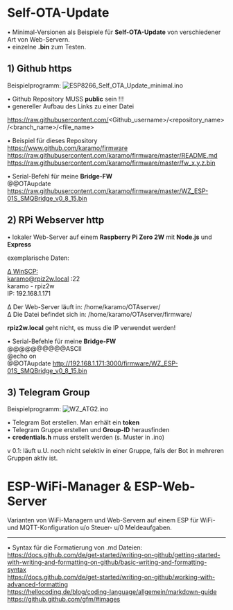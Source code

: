 # Self-OTA-Update
• Minimal-Versionen als Beispiele für **Self-OTA-Update** von verschiedener Art von Web-Servern.  
• einzelne **.bin** zum Testen.

## 1) Github https
Beispielprogramm: ![ESP8266_Self_OTA_Update_minimal.ino](ESP8266_Self_OTA_Update_minimal.ino)

• Github Repository MUSS **public** sein !!!  
• genereller Aufbau des Links zu einer Datei

https://raw.githubusercontent.com/<Github_username>/<repository_name>/<branch_name>/<file_name>

• Beispiel für dieses Repository  
https://www.github.com/karamo/firmware  
https://raw.githubusercontent.com/karamo/firmware/master/README.md  
https://raw.githubusercontent.com/karamo/firmware/master/fw_x.y.z.bin

• Serial-Befehl für meine **Bridge-FW**  
@@OTAupdate https://raw.githubusercontent.com/karamo/firmware/master/WZ_ESP-01S_SMQBridge_v0_8_15.bin

## 2) RPi Webserver http
• lokaler Web-Server auf einem **Raspberry Pi Zero 2W** mit **Node.js** und **Express**

exemplarische Daten:  

<ins>∆ WinSCP:</ins>  
karamo@rpiz2w.local :22  
karamo - rpiz2w  
IP: 192.168.1.171

∆ Der Web-Server läuft in: /home/karamo/OTAserver/  
∆ Die Datei befindet sich in: /home/karamo/OTAserver/firmware/

**rpiz2w.local** geht nicht, es muss die IP verwendet werden!

• Serial-Befehle für meine **Bridge-FW**  
@@@@@@@@@@ASCII  
@echo on  
@@OTAupdate http://192.168.1.171:3000/firmware/WZ_ESP-01S_SMQBridge_v0_8_15.bin 

## 3) Telegram Group
Beispielprogramm: ![WZ_ATG2.ino](WZ_ATG2.ino)

• Telegram Bot erstellen. Man erhält ein **token**  
• Telegram Gruppe erstellen und **Group-ID** herausfinden  
• **credentials.h** muss erstellt werden (s. Muster in .ino)

v 0.1: läuft u.U. noch nicht selektiv in einer Gruppe, falls der Bot in mehreren Gruppen aktiv ist.

# ESP-WiFi-Manager & ESP-Web-Server
Varianten von WiFi-Managern und Web-Servern auf einem ESP für WiFi- und MQTT-Konfiguration u/o Steuer- u/0 Meldeaufgaben.



________________________________________________
• Syntax für die Formatierung von .md Dateien:  
https://docs.github.com/de/get-started/writing-on-github/getting-started-with-writing-and-formatting-on-github/basic-writing-and-formatting-syntax  
https://docs.github.com/de/get-started/writing-on-github/working-with-advanced-formatting  
https://hellocoding.de/blog/coding-language/allgemein/markdown-guide  
https://github.github.com/gfm/#images  

